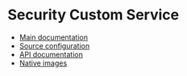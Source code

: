 # Security Custom Service

- [Main documentation](https://github.com/doctore/Spring6Microservices?tab=readme-ov-file#security-custom-service)
- [Source configuration](https://github.com/doctore/Spring6Microservices_ConfigServerData/tree/main/security-custom-service)
- [API documentation](https://github.com/doctore/Spring6Microservices?tab=readme-ov-file#security-custom-service-endpoints)
- [Native images](https://github.com/doctore/Spring6Microservices?tab=readme-ov-file#security-custom-service-native)